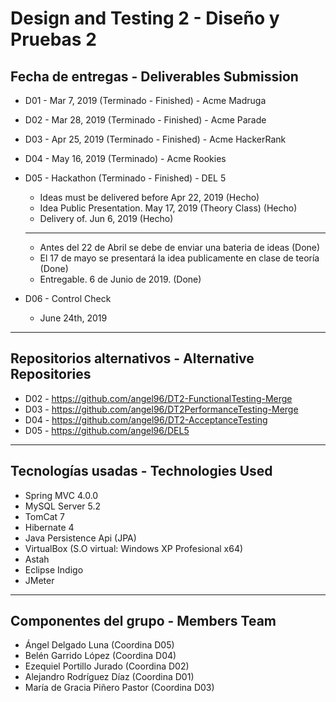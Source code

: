 # Design and Testing 2 - Diseño y Pruebas 2
  
  ## Fecha de entregas - Deliverables Submission
  
  * D01 - Mar 7, 2019 (Terminado - Finished) - Acme Madruga
  * D02 - Mar 28, 2019 (Terminado - Finished) - Acme Parade
  * D03 - Apr 25, 2019 (Terminado - Finished) - Acme HackerRank
  * D04 - May 16, 2019 (Terminado) - Acme Rookies
  * D05 - Hackathon (Terminado - Finished) - DEL 5
  
    * Ideas must be delivered before Apr 22, 2019 (Hecho)
    * Idea Public Presentation. May 17, 2019 (Theory Class) (Hecho)
    * Delivery of. Jun 6, 2019 (Hecho)
    ---
    * Antes del 22 de Abril se debe de enviar una bateria de ideas (Done)
    * El 17 de mayo se presentará la idea publicamente en clase de teoría (Done)
    * Entregable. 6 de Junio de 2019. (Done)
  * D06 - Control Check
	* June 24th, 2019

  ---
  ## Repositorios alternativos - Alternative Repositories
  
  * D02 - https://github.com/angel96/DT2-FunctionalTesting-Merge
  * D03 - https://github.com/angel96/DT2PerformanceTesting-Merge
  * D04 - https://github.com/angel96/DT2-AcceptanceTesting
  * D05 - https://github.com/angel96/DEL5
  ---
  ## Tecnologías usadas - Technologies Used
  
  * Spring MVC 4.0.0
  * MySQL Server 5.2
  * TomCat 7
  * Hibernate 4
  * Java Persistence Api (JPA)
  * VirtualBox (S.O virtual: Windows XP Profesional x64)
  * Astah
  * Eclipse Indigo
  * JMeter
  ---
  ## Componentes del grupo - Members Team
  
  * Ángel Delgado Luna (Coordina D05)
  * Belén Garrido López (Coordina D04)
  * Ezequiel Portillo Jurado (Coordina D02)
  * Alejandro Rodríguez Díaz (Coordina D01)
  * María de Gracia Piñero Pastor (Coordina D03)
